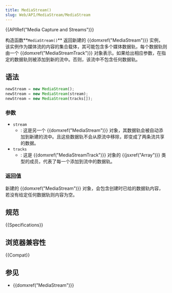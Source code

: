 ```yaml
---
title: MediaStream()
slug: Web/API/MediaStream/MediaStream
---
```


{{APIRef("Media Capture and Streams")}}

构造函数**`MediaStream()`** 返回新建的 {{domxref("MediaStream")}} 实例，该实例作为媒体流的内容的集合载体，其可能包含多个媒体数据轨，每个数据轨则由一个 {{domxref("MediaStreamTrack")}} 对象表示。如果给出相应参数，在指定的数据轨则被添加到新的流中。否则，该流中不包含任何数据轨。

## 语法

```js
newStream = new MediaStream();
newStream = new MediaStream(stream);
newStream = new MediaStream(tracks[]);
```

### 参数

- `stream`
  - : 这是另一个 {{domxref("MediaStream")}} 对象，其数据轨会被自动添加到新建的流中。且这些数据轨不会从原流中移除，即变成了两条流共享的数据。
- `tracks`
  - : 这是 {{domxref("MediaStreamTrack")}} 对象的 {{jsxref("Array")}} 类型的成员，代表了每一个添加到流中的数据轨。

### 返回值

新建的 {{domxref("MediaStream")}} 对象，会包含创建时已给的数据轨内容，若没有给定任何数据轨则内容为空。

## 规范

{{Specifications}}

## 浏览器兼容性

{{Compat}}

## 参见

- {{domxref("MediaStream")}}
